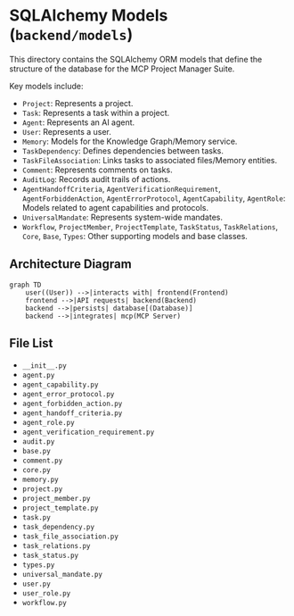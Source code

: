 # SQLAlchemy Models (`backend/models`)

This directory contains the SQLAlchemy ORM models that define the structure of the database for the MCP Project Manager Suite.

Key models include:

*   `Project`: Represents a project.
*   `Task`: Represents a task within a project.
*   `Agent`: Represents an AI agent.
*   `User`: Represents a user.
*   `Memory`: Models for the Knowledge Graph/Memory service.
*   `TaskDependency`: Defines dependencies between tasks.
*   `TaskFileAssociation`: Links tasks to associated files/Memory entities.
*   `Comment`: Represents comments on tasks.
*   `AuditLog`: Records audit trails of actions.
*   `AgentHandoffCriteria`, `AgentVerificationRequirement`, `AgentForbiddenAction`, `AgentErrorProtocol`, `AgentCapability`, `AgentRole`: Models related to agent capabilities and protocols.
*   `UniversalMandate`: Represents system-wide mandates.
*   `Workflow`, `ProjectMember`, `ProjectTemplate`, `TaskStatus`, `TaskRelations`, `Core`, `Base`, `Types`: Other supporting models and base classes.

## Architecture Diagram
```mermaid
graph TD
    user((User)) -->|interacts with| frontend(Frontend)
    frontend -->|API requests| backend(Backend)
    backend -->|persists| database[(Database)]
    backend -->|integrates| mcp(MCP Server)
```

<!-- File List Start -->
## File List

- `__init__.py`
- `agent.py`
- `agent_capability.py`
- `agent_error_protocol.py`
- `agent_forbidden_action.py`
- `agent_handoff_criteria.py`
- `agent_role.py`
- `agent_verification_requirement.py`
- `audit.py`
- `base.py`
- `comment.py`
- `core.py`
- `memory.py`
- `project.py`
- `project_member.py`
- `project_template.py`
- `task.py`
- `task_dependency.py`
- `task_file_association.py`
- `task_relations.py`
- `task_status.py`
- `types.py`
- `universal_mandate.py`
- `user.py`
- `user_role.py`
- `workflow.py`

<!-- File List End -->


